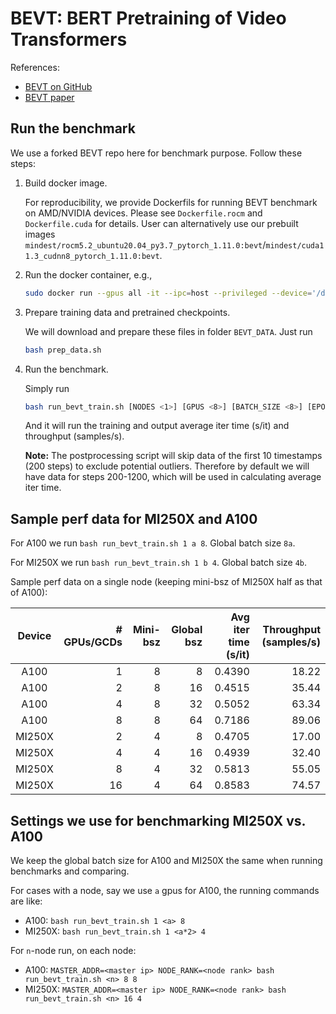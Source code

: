# BEVT: BERT Pretraining of Video Transformers

References:
- [BEVT on GitHub](https://github.com/xyzforever/BEVT)
- [BEVT paper](https://arxiv.org/abs/2112.01529)

## Run the benchmark

We use a forked BEVT repo here for benchmark purpose. Follow these steps:

1. Build docker image.

   For reproducibility, we provide Dockerfils for running BEVT benchmark on AMD/NVIDIA devices. Please see `Dockerfile.rocm` and `Dockerfile.cuda` for details. User can alternatively use our prebuilt images `mindest/rocm5.2_ubuntu20.04_py3.7_pytorch_1.11.0:bevt`/`mindest/cuda11.3_cudnn8_pytorch_1.11.0:bevt`.

2. Run the docker container, e.g.,

    ```bash
    sudo docker run --gpus all -it --ipc=host --privileged --device='/dev/kfd' --device='/dev/dri' --group-add video [-v LOCAL_PATH:CONTAINER_PATH] <IMAGE_NAME> bash
    ```

3. Prepare training data and pretrained checkpoints.

    We will download and prepare these files in folder `BEVT_DATA`. Just run

    ```bash
    bash prep_data.sh
    ```

4. Run the benchmark.

    Simply run

    ```bash
    bash run_bevt_train.sh [NODES <1>] [GPUS <8>] [BATCH_SIZE <8>] [EPOCHS <1>] [MAX_STEPS <1200>]
    ```

    And it will run the training and output average iter time (s/it) and throughput (samples/s).

    **Note:** The postprocessing script will skip data of the first 10 timestamps (200 steps) to exclude potential outliers. Therefore by default we will have data for steps 200-1200, which will be used in calculating average iter time.

## Sample perf data for MI250X and A100

For A100 we run `bash run_bevt_train.sh 1 a 8`. Global batch size `8a`.

For MI250X we run `bash run_bevt_train.sh 1 b 4`. Global batch size `4b`.

Sample perf data on a single node (keeping mini-bsz of MI250X half as that of A100):

| Device | # GPUs/GCDs | Mini-bsz | Global bsz | Avg iter time (s/it) | Throughput (samples/s) |
| :----: | ----------: | -------: | ---------: | -------------------: | ---------------------: |
|  A100  | 1  | 8 | 8  | 0.4390 | 18.22 |
|  A100  | 2  | 8 | 16 | 0.4515 | 35.44 |
|  A100  | 4  | 8 | 32 | 0.5052 | 63.34 |
|  A100  | 8  | 8 | 64 | 0.7186 | 89.06 |
| MI250X | 2  | 4 | 8  | 0.4705 | 17.00 |
| MI250X | 4  | 4 | 16 | 0.4939 | 32.40 |
| MI250X | 8  | 4 | 32 | 0.5813 | 55.05 |
| MI250X | 16 | 4 | 64 | 0.8583 | 74.57 |

## Settings we use for benchmarking MI250X vs. A100

We keep the global batch size for A100 and MI250X the same when running benchmarks and comparing.

For cases with a node, say we use `a` gpus for A100, the running commands are like:

* A100: `bash run_bevt_train.sh 1 <a> 8`
* MI250X: `bash run_bevt_train.sh 1 <a*2> 4`


For `n`-node run, on each node:

* A100: `MASTER_ADDR=<master ip> NODE_RANK=<node rank> bash run_bevt_train.sh <n> 8 8`
* MI250X: `MASTER_ADDR=<master ip> NODE_RANK=<node rank> bash run_bevt_train.sh <n> 16 4`

